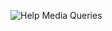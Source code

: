 ![Help Media Queries](https://cloud.githubusercontent.com/assets/10454741/20606105/25e0da74-b26f-11e6-8a42-687aeb44c301.png)
